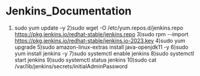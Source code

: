 # Jenkins_Documentation 
1) sudo yum update –y
2)sudo wget -O /etc/yum.repos.d/jenkins.repo \
    https://pkg.jenkins.io/redhat-stable/jenkins.repo
3)sudo rpm --import https://pkg.jenkins.io/redhat-stable/jenkins.io-2023.key
4)sudo yum upgrade
5)sudo amazon-linux-extras install java-openjdk11 -y
6)sudo yum install jenkins -y
7)sudo systemctl enable jenkins
8)sudo systemctl start jenkins
9)sudo systemctl status jenkins
10)sudo cat /var/lib/jenkins/secrets/initialAdminPassword
